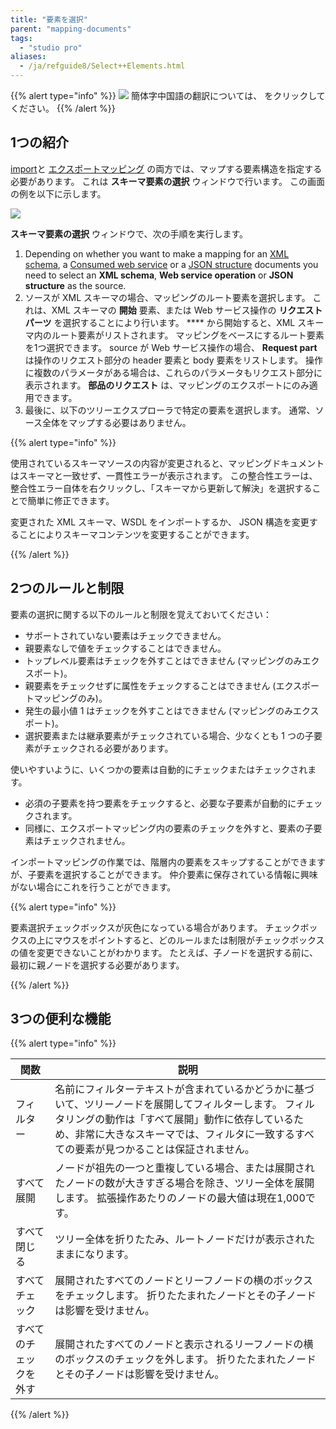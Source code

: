 ```yaml
---
title: "要素を選択"
parent: "mapping-documents"
tags:
  - "studio pro"
aliases:
  - /ja/refguide8/Select++Elements.html
---
```


{{% alert type="info" %}}
<img src="attachments/chinese-translation/china.png" style="display: inline-block; margin: 0" /> 簡体字中国語の翻訳については、 [<unk> <unk> <unk>](https://cdn.mendix.tencent-cloud.com/documentation/refguide8/select--elements.pdf) をクリックしてください。
{{% /alert %}}

## 1つの紹介

[import](import-mappings)と [エクスポートマッピング](export-mappings) の両方では、マップする要素構造を指定する必要があります。 これは **スキーマ要素の選択** ウィンドウで行います。 この画面の例を以下に示します。

![](attachments/16713729/19399143.png)

**スキーマ要素の選択** ウィンドウで、次の手順を実行します。

1.  Depending on whether you want to make a mapping for an [XML schema](xml-schemas), a [Consumed web service](consumed-web-services) or a [JSON structure](json-structures) documents you need to select an **XML schema**, **Web service operation** or **JSON structure** as the source.
2.  ソースが XML スキーマの場合、マッピングのルート要素を選択します。 これは、XML スキーマの **開始** 要素、または Web サービス操作の **リクエスト パーツ** を選択することにより行います。 **** から開始すると、XML スキーマ内のルート要素がリストされます。 マッピングをベースにするルート要素を1つ選択できます。 source が Web サービス操作の場合、 **Request part** は操作のリクエスト部分の header 要素と body 要素をリストします。 操作に複数のパラメータがある場合は、これらのパラメータもリクエスト部分に表示されます。 **部品のリクエスト** は、マッピングのエクスポートにのみ適用できます。
3.  最後に、以下のツリーエクスプローラで特定の要素を選択します。 通常、ソース全体をマップする必要はありません。

{{% alert type="info" %}}

使用されているスキーマソースの内容が変更されると、マッピングドキュメントはスキーマと一致せず、一貫性エラーが表示されます。 この整合性エラーは、整合性エラー自体を右クリックし、「スキーマから更新して解決」を選択することで簡単に修正できます。

変更された XML スキーマ、WSDL をインポートするか、 JSON 構造を変更することによりスキーマコンテンツを変更することができます。

{{% /alert %}}

## 2つのルールと制限

要素の選択に関する以下のルールと制限を覚えておいてください：

*   サポートされていない要素はチェックできません。
*   親要素なしで値をチェックすることはできません。
*   トップレベル要素はチェックを外すことはできません (マッピングのみエクスポート)。
*   親要素をチェックせずに属性をチェックすることはできません (エクスポートマッピングのみ)。
*   発生の最小値 1 はチェックを外すことはできません (マッピングのみエクスポート)。
*   選択要素または継承要素がチェックされている場合、少なくとも 1 つの子要素がチェックされる必要があります。

使いやすいように、いくつかの要素は自動的にチェックまたはチェックされます。

*   必須の子要素を持つ要素をチェックすると、必要な子要素が自動的にチェックされます。
*   同様に、エクスポートマッピング内の要素のチェックを外すと、要素の子要素はチェックされません。

インポートマッピングの作業では、階層内の要素をスキップすることができますが、子要素を選択することができます。 仲介要素に保存されている情報に興味がない場合にこれを行うことができます。

{{% alert type="info" %}}

要素選択チェックボックスが灰色になっている場合があります。 チェックボックスの上にマウスをポイントすると、どのルールまたは制限がチェックボックスの値を変更できないことがわかります。 たとえば、子ノードを選択する前に、最初に親ノードを選択する必要があります。

{{% /alert %}}

## 3つの便利な機能

{{% alert type="info" %}}

| 関数          | 説明                                                                                                                           |
| ----------- | ---------------------------------------------------------------------------------------------------------------------------- |
| フィルター       | 名前にフィルターテキストが含まれているかどうかに基づいて、ツリーノードを展開してフィルターします。 フィルタリングの動作は「すべて展開」動作に依存しているため、非常に大きなスキーマでは、フィルタに一致するすべての要素が見つかることは保証されません。 |
| すべて展開       | ノードが祖先の一つと重複している場合、または展開されたノードの数が大きすぎる場合を除き、ツリー全体を展開します。 拡張操作あたりのノードの最大値は現在1,000です。                                          |
| すべて閉じる      | ツリー全体を折りたたみ、ルートノードだけが表示されたままになります。                                                                                           |
| すべてチェック     | 展開されたすべてのノードとリーフノードの横のボックスをチェックします。 折りたたまれたノードとその子ノードは影響を受けません。                                                              |
| すべてのチェックを外す | 展開されたすべてのノードと表示されるリーフノードの横のボックスのチェックを外します。 折りたたまれたノードとその子ノードは影響を受けません。                                                       |

{{% /alert %}}

